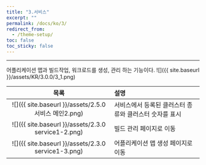 ```yaml
---
title: "3.서비스"
excerpt: ""
permalink: /docs/ko/3/
redirect_from:
  - /theme-setup/
toc: false
toc_sticky: false
---
```


---
어플리케이션 맵과 빌드작업, 워크로드를 생성, 관리 하는 기능이다.
![]({{ site.baseurl }}/assets/KR/3.0.0/3_1.png)

| 목록 | 설명 |
| :---: | :--- |
| ![]({{ site.baseurl }}/assets/2.5.0 서비스 메인2.png) | 서비스에서 등록된 클러스터 종류와 클러스터 숫자를 표시 |
| ![]({{ site.baseurl }}/assets/2.3.0 service1-2.png) | 빌드 관리 페이지로 이동 |
| ![]({{ site.baseurl }}/assets/2.3.0 service1-3.png) | 어플리케이션 맵 생성 페이지로 이동 |
